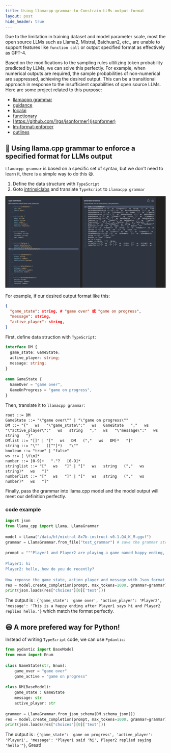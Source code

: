 ```yaml
---
title: Using-llamacpp-grammar-to-Constrain-LLMs-output-format
layout: post
hide_header: true
---
```


Due to the limitation in training dataset and model parameter scale, most the open source LLMs such as Llama2, Mistral, Baichuan2, etc., are unable to support features like `function call` or output specified format as effectively as GPT-4.

Based on the modifications to the sampling rules ultilizing token probability predicted by LLMs, we can solve this perfectly. For example, when numerical outputs are required, the sample probabilities of non-numerical are suppressed, achieving the desired output. This can be a transitional approach in response to the insufficient capabilities of open source LLMs. Here are some project related to this purpose:
- [llamacpp grammar](https://github.com/ggerganov/llama.cpp/blob/master/grammars/README.md)
- [guidance](https://github.com/guidance-ai/guidance)
- [localai](https://localai.io/features/openai-functions)
- [functionary](https://github.com/MeetKai/functionary)
- [https://github.com/1rgs/jsonformer](jsonformer)
- [lm-format-enforcer](https://github.com/noamgat/lm-format-enforcer)
- [outlines]()

## 🚀 Using llama.cpp grammar to enforce a specified format for LLMs output

`Llamacpp grammar` is based on a specific set of syntax, but we don't need to learn it, there is a simple way to do this 😆.
1. Define the data structure with `TypeScript`
2. Goto [intrinsiclabs](https://grammar.intrinsiclabs.ai/) and translate `TypeScript` to `Llamacpp grammar`

![](../images/post_constrain_llms_output_format/translator.png)

For example, if our desired output format like this:
```json
{
  "game_state": string, # "game over" 或 "game on progress",
  "message": string,
  "active_player": string,
}
```

First, define data struction with `TypeScript`:

```typescript
interface DM {
  game_state: GameState;
  active_player: string;
  message: string;
}

enum GameState {
  GameOver = "game over",
  GameOnProgress = "game on progress",
}
```

Then, translate it to `llamacpp grammar`:

```grammar
root ::= DM
GameState ::= "\"game over\"" | "\"game on progress\""
DM ::= "{"   ws   "\"game_state\":"   ws   GameState   ","   ws   "\"active_player\":"   ws   string   ","   ws   "\"message\":"   ws   string   "}"
DMlist ::= "[]" | "["   ws   DM   (","   ws   DM)*   "]"
string ::= "\""   ([^"]*)   "\""
boolean ::= "true" | "false"
ws ::= [ \t\n]*
number ::= [0-9]+   "."?   [0-9]*
stringlist ::= "["   ws   "]" | "["   ws   string   (","   ws   string)*   ws   "]"
numberlist ::= "["   ws   "]" | "["   ws   string   (","   ws   number)*   ws   "]"

```

Finally, pass the grammar into llama.cpp model and the model output will meet our definition perfectly.

### code example

```python
import json
from llama_cpp import Llama, LlamaGrammar

model = Llama("/data/hf/mixtral-8x7b-instruct-v0.1.Q4_K_M.gguf")
grammar = LlamaGrammar.from_file("test_grammar") # save the grammar string into a file

prompt = """Player1 and Player2 are playing a game named happy ending, following is the conversation between the two players:

Player1: hi
Player2: hello, how do you do recently?

Now reponse the game state, action player and message with Json format. Message involves the environment description string."""
res = model.create_completion(prompt, max_tokens=1000, grammar=grammar)
print(json.loads(res["choices"][0]['text']))
```

The output is : `{'game_state': 'game over', 'active_player': 'Player2', 'message': 'This is a happy ending after Player1 says hi and Player2 replies hello.'}` which match the format perfectly.

## 😆 A more prefered way for Python!

Instead of writing `TypeScript` code, we can use `Pydantic`:

```python
from pydantic import BaseModel
from enum import Enum

class GameState(str, Enum):
    game_over = "game over"
    game_active = "game on progress"

class DM(BaseModel):
    game_state : GameState
    message: str
    active_player: str

grammer = LlamaGrammar.from_json_schema(DM.schema_json())
res = model.create_completion(prompt, max_tokens=1000, grammar=grammar)
print(json.loads(res["choices"][0]['text']))
```

The output is : `{'game_state': 'game on progress', 'active_player': 'Player1', 'message': "Player1 said 'hi', Player2 replied saying 'hello'"}`, Great!